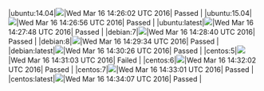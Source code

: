 |ubuntu:14.04|![](https://cdn.rawgit.com/Neilpang/letest/master/status/ubuntu-14.04.svg)|Wed Mar 16 14:26:02 UTC 2016| Passed |
|ubuntu:15.04|![](https://cdn.rawgit.com/Neilpang/letest/master/status/ubuntu-15.04.svg)|Wed Mar 16 14:26:56 UTC 2016| Passed |
|ubuntu:latest|![](https://cdn.rawgit.com/Neilpang/letest/master/status/ubuntu-latest.svg)|Wed Mar 16 14:27:48 UTC 2016| Passed |
|debian:7|![](https://cdn.rawgit.com/Neilpang/letest/master/status/debian-7.svg)|Wed Mar 16 14:28:40 UTC 2016| Passed |
|debian:8|![](https://cdn.rawgit.com/Neilpang/letest/master/status/debian-8.svg)|Wed Mar 16 14:29:34 UTC 2016| Passed |
|debian:latest|![](https://cdn.rawgit.com/Neilpang/letest/master/status/debian-latest.svg)|Wed Mar 16 14:30:26 UTC 2016| Passed |
|centos:5|![](https://cdn.rawgit.com/Neilpang/letest/master/status/centos-5.svg)|Wed Mar 16 14:31:03 UTC 2016| Failed |
|centos:6|![](https://cdn.rawgit.com/Neilpang/letest/master/status/centos-6.svg)|Wed Mar 16 14:32:02 UTC 2016| Passed |
|centos:7|![](https://cdn.rawgit.com/Neilpang/letest/master/status/centos-7.svg)|Wed Mar 16 14:33:01 UTC 2016| Passed |
|centos:latest|![](https://cdn.rawgit.com/Neilpang/letest/master/status/centos-latest.svg)|Wed Mar 16 14:34:07 UTC 2016| Passed |
